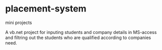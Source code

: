 # placement-system
mini projects

A vb.net project for inputing students and company details in MS-access
and filtring out the students who are qualified according to companies need.
